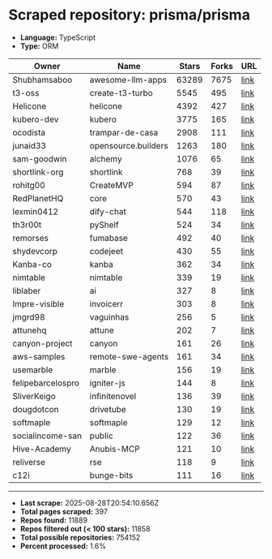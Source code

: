 # Scraped repository: prisma/prisma
* **Language:** TypeScript
* **Type:** ORM

| Owner | Name | Stars | Forks | URL |
|---|---|---|---|---|
| Shubhamsaboo | awesome-llm-apps | 63289 | 7675 | [link](https://github.com/Shubhamsaboo/awesome-llm-apps) |
| t3-oss | create-t3-turbo | 5545 | 495 | [link](https://github.com/t3-oss/create-t3-turbo) |
| Helicone | helicone | 4392 | 427 | [link](https://github.com/Helicone/helicone) |
| kubero-dev | kubero | 3775 | 165 | [link](https://github.com/kubero-dev/kubero) |
| ocodista | trampar-de-casa | 2908 | 111 | [link](https://github.com/ocodista/trampar-de-casa) |
| junaid33 | opensource.builders | 1263 | 180 | [link](https://github.com/junaid33/opensource.builders) |
| sam-goodwin | alchemy | 1076 | 65 | [link](https://github.com/sam-goodwin/alchemy) |
| shortlink-org | shortlink | 768 | 39 | [link](https://github.com/shortlink-org/shortlink) |
| rohitg00 | CreateMVP | 594 | 87 | [link](https://github.com/rohitg00/CreateMVP) |
| RedPlanetHQ | core | 570 | 43 | [link](https://github.com/RedPlanetHQ/core) |
| lexmin0412 | dify-chat | 544 | 118 | [link](https://github.com/lexmin0412/dify-chat) |
| th3r00t | pyShelf | 524 | 34 | [link](https://github.com/th3r00t/pyShelf) |
| remorses | fumabase | 492 | 40 | [link](https://github.com/remorses/fumabase) |
| shydevcorp | codejeet | 430 | 55 | [link](https://github.com/shydevcorp/codejeet) |
| Kanba-co | kanba | 362 | 34 | [link](https://github.com/Kanba-co/kanba) |
| nimtable | nimtable | 339 | 19 | [link](https://github.com/nimtable/nimtable) |
| liblaber | ai | 327 | 8 | [link](https://github.com/liblaber/ai) |
| Impre-visible | invoicerr | 303 | 8 | [link](https://github.com/Impre-visible/invoicerr) |
| jmgrd98 | vaguinhas | 256 | 5 | [link](https://github.com/jmgrd98/vaguinhas) |
| attunehq | attune | 202 | 7 | [link](https://github.com/attunehq/attune) |
| canyon-project | canyon | 161 | 26 | [link](https://github.com/canyon-project/canyon) |
| aws-samples | remote-swe-agents | 161 | 34 | [link](https://github.com/aws-samples/remote-swe-agents) |
| usemarble | marble | 156 | 19 | [link](https://github.com/usemarble/marble) |
| felipebarcelospro | igniter-js | 144 | 8 | [link](https://github.com/felipebarcelospro/igniter-js) |
| SliverKeigo | infinitenovel | 136 | 39 | [link](https://github.com/SliverKeigo/infinitenovel) |
| dougdotcon | drivetube | 130 | 19 | [link](https://github.com/dougdotcon/drivetube) |
| softmaple | softmaple | 129 | 12 | [link](https://github.com/softmaple/softmaple) |
| socialincome-san | public | 122 | 36 | [link](https://github.com/socialincome-san/public) |
| Hive-Academy | Anubis-MCP | 121 | 10 | [link](https://github.com/Hive-Academy/Anubis-MCP) |
| reliverse | rse | 118 | 9 | [link](https://github.com/reliverse/rse) |
| c12i | bunge-bits | 111 | 16 | [link](https://github.com/c12i/bunge-bits) |

---
* **Last scrape:** 2025-08-28T20:54:10.656Z
* **Total pages scraped:** 397
* **Repos found:** 11889
* **Repos filtered out (< 100 stars):** 11858
* **Total possible repositories:** 754152
* **Percent processed:** 1.6%
